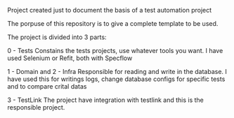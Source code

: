 Project created just to document the basis of a test automation project

The porpuse of this repository is to give a complete template to be used.

The project is divided into 3 parts:

0 - Tests
Constains the tests projects, use whatever tools you want. I have used Selenium or Refit, both with Specflow


1 - Domain and 2 - Infra 
Responsible for reading and write in the database.
I have used this for writings logs, change database configs for specific tests and to compare crital datas


3 - TestLink
The project have integration with testlink and this is the responsible project.
